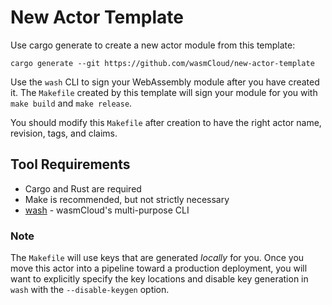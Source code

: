 # New Actor Template

Use cargo generate to create a new actor module from this template:

```
cargo generate --git https://github.com/wasmCloud/new-actor-template
```

Use the `wash` CLI to sign your WebAssembly module after you have created it. The `Makefile` created by this template will sign your module for you with `make build` and `make release`.

You should modify this `Makefile` after creation to have the right actor name, revision, tags, and claims.

## Tool Requirements

- Cargo and Rust are required
- Make is recommended, but not strictly necessary
- [wash](https://github.com/wasmCloud/wash) - wasmCloud's multi-purpose CLI

### Note

The `Makefile` will use keys that are generated _locally_ for you. Once you move this actor into a pipeline toward a production deployment, you will want to explicitly specify the key locations and disable key generation in `wash` with the `--disable-keygen` option.
